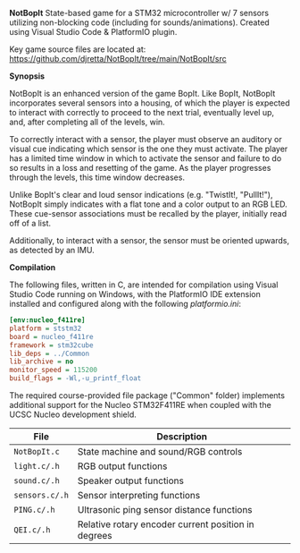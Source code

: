 **NotBopIt** State-based game for a STM32 microcontroller w/ 7 sensors utilizing non-blocking code (including for sounds/animations). Created using Visual Studio Code & PlatformIO plugin.


Key game source files are located at: https://github.com/djretta/NotBopIt/tree/main/NotBopIt/src

**Synopsis**

NotBopIt is an enhanced version of the game BopIt. Like BopIt, NotBopIt incorporates several sensors into a housing, of which the player is expected to interact with correctly to proceed to the next trial, eventually level up, and, after completing all of the levels, win.

To correctly interact with a sensor, the player must observe an auditory or visual cue indicating which sensor is the one they must activate. The player has a limited time window in which to activate the sensor and failure to do so results in a loss and resetting of the game. As the player progresses through the levels, this time window decreases.

Unlike BopIt's clear and loud sensor indications (e.g. "TwistIt!, "PullIt!"), NotBopIt simply indicates with a flat tone and a color output to an RGB LED. These cue-sensor associations must be recalled by the player, initially read off of a list.

Additionally, to interact with a sensor, the sensor must be oriented upwards, as detected by an IMU.

**Compilation**

The following files, written in C, are intended for compilation using Visual Studio Code running on Windows, with the PlatformIO IDE extension installed and configured along with the following _platformio.ini_:

```ini
[env:nucleo_f411re]
platform = ststm32
board = nucleo_f411re
framework = stm32cube
lib_deps = ../Common
lib_archive = no
monitor_speed = 115200
build_flags = -Wl,-u_printf_float
```

The required course-provided file package ("Common" folder) implements additional support for the Nucleo STM32F411RE when coupled with the UCSC Nucleo development shield.

| File           | Description                                           |
|----------------|-------------------------------------------------------|
| `NotBopIt.c`   | State machine and sound/RGB controls                  |
| `light.c/.h`   | RGB output functions                                  |
| `sound.c/.h`   | Speaker output functions                              |
| `sensors.c/.h` | Sensor interpreting functions                         |
| `PING.c/.h`    | Ultrasonic ping sensor distance functions             |
| `QEI.c/.h`     | Relative rotary encoder current position in degrees   |


